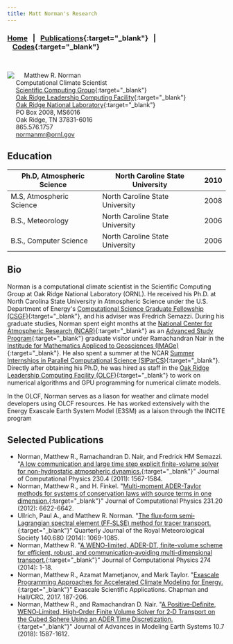 ```yaml
---
title: Matt Norman's Research
---
```


### [Home](https://mrnorman.github.io)&nbsp;&nbsp;&nbsp;|&nbsp;&nbsp;&nbsp;[Publications](https://scholar.google.com/citations?user=rfPcopcAAAAJ&hl=en){:target="_blank"}&nbsp;&nbsp;&nbsp;|&nbsp;&nbsp;&nbsp;[Codes](https://github.com/mrnorman?tab=repositories){:target="_blank"}

<br />

<img src="https://mrnorman.github.io/norman-200.jpg" align="left">&nbsp;&nbsp;&nbsp;&nbsp;&nbsp;Matthew R. Norman<br />
&nbsp;&nbsp;&nbsp;&nbsp;&nbsp;Computational Climate Scientist<br />
&nbsp;&nbsp;&nbsp;&nbsp;&nbsp;[Scientific Computing Group](https://www.olcf.ornl.gov/about-olcf/olcf-groups/scientific-computing){:target="_blank"}<br />
&nbsp;&nbsp;&nbsp;&nbsp;&nbsp;[Oak Ridge Leadership Computing Facility](https://www.olcf.ornl.gov){:target="_blank"}<br />
&nbsp;&nbsp;&nbsp;&nbsp;&nbsp;[Oak Ridge National Laboratory](https://www.ornl.gov){:target="_blank"}<br />
&nbsp;&nbsp;&nbsp;&nbsp;&nbsp;PO Box 2008, MS6016<br />
&nbsp;&nbsp;&nbsp;&nbsp;&nbsp;Oak Ridge, TN 37831-6016<br />
&nbsp;&nbsp;&nbsp;&nbsp;&nbsp;865.576.1757<br />
&nbsp;&nbsp;&nbsp;&nbsp;&nbsp;[normanmr@ornl.gov](mailto:normanmr@ornl.gov)<br />

## Education

| Ph.D, Atmospheric Science  | North Caroline State University | 2010 |
| -------------------------- | ------------------------------- | ---- |
| M.S, Atmospheric Science   | North Caroline State University | 2008 |
| B.S., Meteorology          | North Caroline State University | 2006 |
| B.S., Computer Science     | North Caroline State University | 2006 |

## Bio
Norman is a computational climate scientist in the Scientific Computing Group at Oak Ridge National Laboratory (ORNL). He received his Ph.D. at North Carolina State University in Atmospheric Science under the U.S. Department of Energy's [Computational Science Graduate Fellowship (CSGF)](https://www.krellinst.org/csgf/){:target="_blank"}, and his adviser was Fredrich Semazzi. During his graduate studies, Norman spent eight months at the [National Center for Atmospheric Research (NCAR)](https://ncar.ucar.edu/){:target="_blank"} as an [Advanced Study Program](https://asp.ucar.edu/){:target="_blank"} graduate visitor under Ramachandran Nair in the [Institude for Mathematics Appliced to Geosciences (IMAGe)](https://staff.ucar.edu/orgs/image){:target="_blank"}. He also spent a summer at the NCAR [Summer Internships in Parallel Computational Science (SIParCS)](https://www2.cisl.ucar.edu/siparcs){:target="_blank"}. Directly after obtaining his Ph.D, he was hired as staff in the [Oak Ridge Leadership Computing Facility (OLCF)](https://www.olcf.ornl.gov/){:target="_blank"} to work on numerical algorithms and GPU programming for numerical climate models.

In the OLCF, Norman serves as a liason for weather and climate model developers using OLCF resources. He has worked extensively with the Energy Exascale Earth System Model (E3SM) as a laison through the INCITE program 

## Selected Publications
* Norman, Matthew R., Ramachandran D. Nair, and Fredrick HM Semazzi. "[A low communication and large time step explicit finite-volume solver for non-hydrostatic atmospheric dynamics.](https://mrnorman.github.io/low_communication_jcp.pdf){:target="_blank"}" Journal of Computational Physics 230.4 (2011): 1567-1584.
* Norman, Matthew R., and H. Finkel. "[Multi-moment ADER-Taylor methods for systems of conservation laws with source terms in one dimension.](https://mrnorman.github.io/ader_taylor_jcp.pdf){:target="_blank"}" Journal of Computational Physics 231.20 (2012): 6622-6642.
* Ullrich, Paul A., and Matthew R. Norman. "[The flux‐form semi‐Lagrangian spectral element (FF‐SLSE) method for tracer transport.](https://rmets.onlinelibrary.wiley.com/doi/pdf/10.1002/qj.2184){:target="_blank"}" Quarterly Journal of the Royal Meteorological Society 140.680 (2014): 1069-1085.
* Norman, Matthew R. "[A WENO-limited, ADER-DT, finite-volume scheme for efficient, robust, and communication-avoiding multi-dimensional transport.](weno_ader_transport_jcp.pdf){:target="_blank"}" Journal of Computational Physics 274 (2014): 1-18.
* Norman, Matthew R., Azamat Mametjanov, and Mark Taylor. "[Exascale Programming Approaches for Accelerated Climate Modeling for Energy.](https://books.google.com/books?hl=en&lr=&id=smlQDwAAQBAJ&oi=fnd&pg=PA187&ots=Erjun5d4YN&sig=awoi7MIMYmQU6ddv5bIZNfVeMUw#v=onepage&q&f=false){:target="_blank"}" Exascale Scientific Applications. Chapman and Hall/CRC, 2017. 187-206.
* Norman, Matthew R., and Ramachandran D. Nair. "[A Positive‐Definite, WENO‐Limited, High‐Order Finite Volume Solver for 2‐D Transport on the Cubed Sphere Using an ADER Time Discretization.](https://agupubs.onlinelibrary.wiley.com/doi/pdf/10.1029/2017MS001247){:target="_blank"}" Journal of Advances in Modeling Earth Systems 10.7 (2018): 1587-1612.

